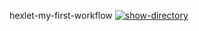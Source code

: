 hexlet-my-first-workflow
[![show-directory](https://github.com/orthrus2106/hexlet-my-first-workflow-/actions/workflows/workflow.yml/badge.svg)](https://github.com/orthrus2106/hexlet-my-first-workflow-/actions/workflows/workflow.yml)
